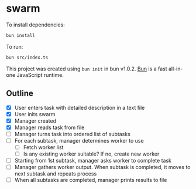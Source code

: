 # swarm

To install dependencies:

```bash
bun install
```

To run:

```bash
bun src/index.ts
```

This project was created using `bun init` in bun v1.0.2. [Bun](https://bun.sh) is a fast all-in-one JavaScript runtime.

## Outline

- [x] User enters task with detailed description in a text file
- [x] User inits swarm
- [x] Manager created
- [x] Manager reads task from file
- [ ] Manager turns task into ordered list of subtasks
- [ ] For each subtask, manager determines worker to use
  - [ ] Fetch worker list
  - [ ] Is any existing worker suitable? If no, create new worker
- [ ] Starting from 1st subtask, manager asks worker to complete task
- [ ] Manager gathers worker output. When subtask is completed, it moves to next subtask and repeats process
- [ ] When all subtasks are completed, manager prints results to file